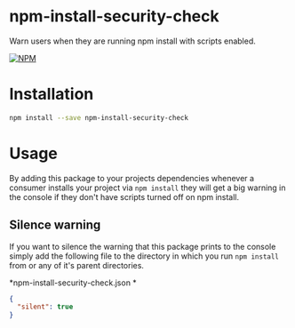 # npm-install-security-check

Warn users when they are running npm install with scripts enabled.

[![NPM][npm-img]][npm-url]

# Installation

```bash
npm install --save npm-install-security-check
```

# Usage

By adding this package to your projects dependencies whenever a consumer
installs your project via `npm install` they will get a big warning in the
console if they don't have scripts turned off on npm install.

[npm-img]: https://img.shields.io/npm/v/npm-install-security-check.svg "NPM Version"
[npm-url]: https://www.npmjs.com/package/npm-install-security-check

## Silence warning

If you want to silence the warning that this package prints to the console
simply add the following file to the directory in which you run `npm install`
from or any of it's parent directories.

*npm-install-security-check.json *

```json
{
  "silent": true
}
```
